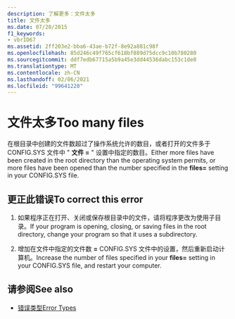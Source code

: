 ```yaml
---
description: 了解更多：文件太多
title: 文件太多
ms.date: 07/20/2015
f1_keywords:
- vbrID67
ms.assetid: 2ff203e2-bba6-43ae-b72f-8e92a881c98f
ms.openlocfilehash: 85d246c49f765cf618bf889d75dcc9c10b780280
ms.sourcegitcommit: ddf7edb67715a5b9a45e3dd44536dabc153c1de0
ms.translationtype: MT
ms.contentlocale: zh-CN
ms.lasthandoff: 02/06/2021
ms.locfileid: "99641220"
---
```

# <a name="too-many-files"></a><span data-ttu-id="a9dd0-103">文件太多</span><span class="sxs-lookup"><span data-stu-id="a9dd0-103">Too many files</span></span>

<span data-ttu-id="a9dd0-104">在根目录中创建的文件数超过了操作系统允许的数目，或者打开的文件多于 CONFIG.SYS 文件中 " **文件 =** " 设置中指定的数目。</span><span class="sxs-lookup"><span data-stu-id="a9dd0-104">Either more files have been created in the root directory than the operating system permits, or more files have been opened than the number specified in the **files=** setting in your CONFIG.SYS file.</span></span>  
  
## <a name="to-correct-this-error"></a><span data-ttu-id="a9dd0-105">更正此错误</span><span class="sxs-lookup"><span data-stu-id="a9dd0-105">To correct this error</span></span>  
  
1. <span data-ttu-id="a9dd0-106">如果程序正在打开、关闭或保存根目录中的文件，请将程序更改为使用子目录。</span><span class="sxs-lookup"><span data-stu-id="a9dd0-106">If your program is opening, closing, or saving files in the root directory, change your program so that it uses a subdirectory.</span></span>  
  
2. <span data-ttu-id="a9dd0-107">增加在文件中指定的文件数 **=** CONFIG.SYS 文件中的设置，然后重新启动计算机。</span><span class="sxs-lookup"><span data-stu-id="a9dd0-107">Increase the number of files specified in your **files=** setting in your CONFIG.SYS file, and restart your computer.</span></span>  
  
## <a name="see-also"></a><span data-ttu-id="a9dd0-108">请参阅</span><span class="sxs-lookup"><span data-stu-id="a9dd0-108">See also</span></span>

- [<span data-ttu-id="a9dd0-109">错误类型</span><span class="sxs-lookup"><span data-stu-id="a9dd0-109">Error Types</span></span>](../../programming-guide/language-features/error-types.md)
